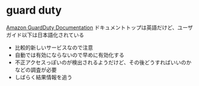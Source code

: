 # guard duty

[Amazon GuardDuty Documentation](https://aws.amazon.com/jp/documentation/guardduty/)
ドキュメントトップは英語だけど、ユーザガイド以下は日本語化されている

* 比較的新しいサービスなので注意
* 自動では有効にならないので早めに有効化する
* 不正アクセスっぽいのが検出されるようだけど、その後どうすればいいのかなどの調査が必要
* しばらく結果情報を追う
